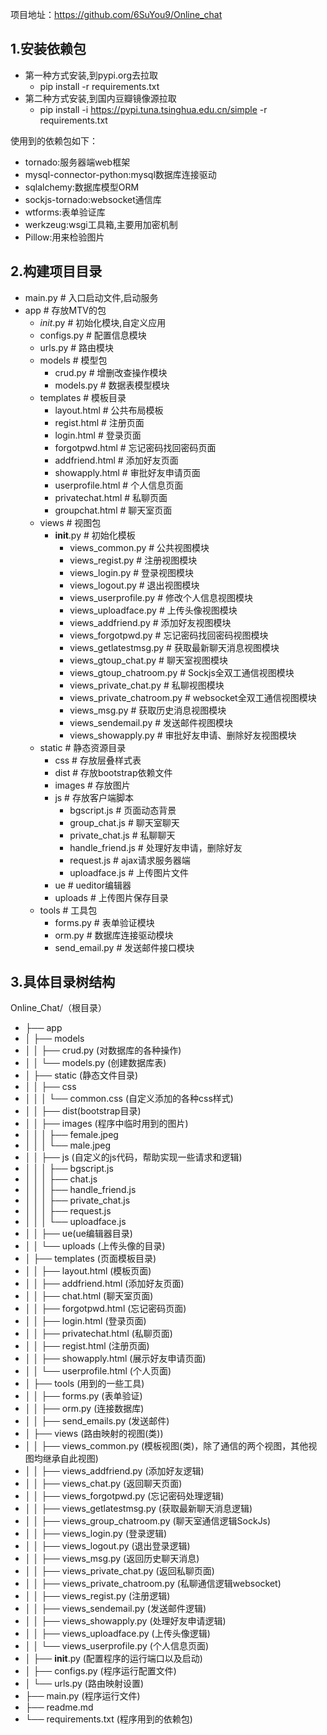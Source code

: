 项目地址：https://github.com/6SuYou9/Online_chat

## 1.安装依赖包

- 第一种方式安装,到pypi.org去拉取 
  - pip install -r requirements.txt
- 第二种方式安装,到国内豆瓣镜像源拉取 
  - pip install -i https://pypi.tuna.tsinghua.edu.cn/simple -r requirements.txt

使用到的依赖包如下：

- tornado:服务器端web框架
- mysql-connector-python:mysql数据库连接驱动
- sqlalchemy:数据库模型ORM
- sockjs-tornado:websocket通信库
- wtforms:表单验证库
- werkzeug:wsgi工具箱,主要用加密机制
- Pillow:用来检验图片

## 2.构建项目目录

- main.py	#   入口启动文件,启动服务
- app 	#   存放MTV的包
  - _init_.py	#   初始化模块,自定义应用
  - configs.py	#   配置信息模块
  - urls.py	#   路由模块
  - models	#   模型包
    - crud.py	#   增删改查操作模块
    - models.py	#   数据表模型模块
  - templates	#   模板目录
    - layout.html	#   公共布局模板
    - regist.html	#   注册页面
    - login.html	#   登录页面
    - forgotpwd.html    #   忘记密码找回密码页面
    - addfriend.html     #    添加好友页面
    - showapply.html    #  审批好友申请页面
    - userprofile.html	#   个人信息页面
    - privatechat.html	#   私聊页面
    - groupchat.html	#   聊天室页面
  - views	#	视图包
    - __init__.py	#	初始化模板
      - views_common.py	#	公共视图模块
      - views_regist.py	#	注册视图模块
      - views_login.py	#	登录视图模块
      - views_logout.py	#	退出视图模块
      - views_userprofile.py	#	修改个人信息视图模块
      - views_uploadface.py	#	上传头像视图模块
      - views_addfriend.py	#	添加好友视图模块
      - views_forgotpwd.py    #  忘记密码找回密码视图模块
      - views_getlatestmsg.py   # 获取最新聊天消息视图模块
      - views_gtoup_chat.py	#	聊天室视图模块
      - views_gtoup_chatroom.py 	#	Sockjs全双工通信视图模块
      - views_private_chat.py	#	私聊视图模块
      - views_private_chatroom.py 	#	websocket全双工通信视图模块
      - views_msg.py	#	获取历史消息视图模块
      - views_sendemail.py  # 发送邮件视图模块
      - views_showapply.py  #  审批好友申请、删除好友视图模块
  - static	#	静态资源目录
    - css	#	存放层叠样式表
    - dist	#	存放bootstrap依赖文件
    - images	#	存放图片
    - js	#	存放客户端脚本
      - bgscript.js   #  页面动态背景
      - group_chat.js	#  聊天室聊天
      - private_chat.js	#  私聊聊天
      - handle_friend.js  # 处理好友申请，删除好友
      - request.js	#	ajax请求服务器端
      - uploadface.js	#	上传图片文件
    - ue	#	ueditor编辑器
    - uploads	#	上传图片保存目录
  - tools	#	工具包
    - forms.py	#	表单验证模块
    - orm.py	#	数据库连接驱动模块
    - send_email.py  # 发送邮件接口模块

## 3.具体目录树结构
  Online_Chat/（根目录） 
- ├── app 
- │  ├── models 
- │  │  ├── crud.py (对数据库的各种操作)
- │  │  └── models.py (创建数据库表)
- │  ├── static (静态文件目录)
- │  │  ├── css
- │  │  │  └── common.css  (自定义添加的各种css样式)
- │  │  ├── dist(bootstrap目录)
- │  │  ├── images (程序中临时用到的图片)
- │  │  │  ├── female.jpeg
- │  │  │  └── male.jpeg
- │  │  ├── js (自定义的js代码，帮助实现一些请求和逻辑)
- │  │  │  ├── bgscript.js
- │  │  │  ├── chat.js
- │  │  │  ├── handle_friend.js
- │  │  │  ├── private_chat.js
- │  │  │  ├── request.js
- │  │  │  └── uploadface.js
- │  │  ├── ue(ue编辑器目录)
- │  │  └── uploads (上传头像的目录)
- │  ├── templates (页面模板目录)
- │  │  ├── layout.html 	(模板页面)
- │  │  ├── addfriend.html 	(添加好友页面)
- │  │  ├── chat.html 	(聊天室页面)
- │  │  ├── forgotpwd.html 	(忘记密码页面)
- │  │  ├── login.html 	(登录页面)
- │  │  ├── privatechat.html 	(私聊页面)
- │  │  ├── regist.html	 (注册页面)
- │  │  ├── showapply.html 	(展示好友申请页面)
- │  │  └── userprofile.html	 (个人页面)
- │  ├── tools (用到的一些工具)
- │  │  ├── forms.py	 (表单验证)
- │  │  ├── orm.py 		(连接数据库)
- │  │  ├── send_emails.py	 (发送邮件)
- │  ├── views (路由映射的视图(类))
- │  │  ├── views_common.py 	(模板视图(类)，除了通信的两个视图，其他视图均继承自此视图)
- │  │  ├── views_addfriend.py	 (添加好友逻辑)
- │  │  ├── views_chat.py 		(返回聊天页面)
- │  │  ├── views_forgotpwd.py 	(忘记密码处理逻辑)
- │  │  ├── views_getlatestmsg.py 	(获取最新聊天消息逻辑)
- │  │  ├── views_group_chatroom.py 	(聊天室通信逻辑SockJs)
- │  │  ├── views_login.py 		(登录逻辑)
- │  │  ├── views_logout.py 		(退出登录逻辑)
- │  │  ├── views_msg.py 		(返回历史聊天消息)
- │  │  ├── views_private_chat.py	 (返回私聊页面)
- │  │  ├── views_private_chatroom.py 	(私聊通信逻辑websocket)
- │  │  ├── views_regist.py 		(注册逻辑)
- │  │  ├── views_sendemail.py 	(发送邮件逻辑)
- │  │  ├── views_showapply.py	 (处理好友申请逻辑)
- │  │  ├── views_uploadface.py	 (上传头像逻辑)
- │  │  └── views_userprofile.py 	(个人信息页面)
- │  ├── __init__.py 	(配置程序的运行端口以及启动)
- │  ├── configs.py 	(程序运行配置文件)
- │  └── urls.py 	(路由映射设置)
- ├── main.py (程序运行文件)
- ├── readme.md
- └── requirements.txt (程序用到的依赖包)